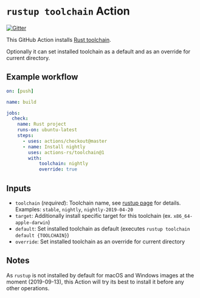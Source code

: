 # `rustup toolchain` Action

[![Gitter](https://badges.gitter.im/actions-rs/community.svg)](https://gitter.im/actions-rs/community)

This GitHub Action installs [Rust toolchain](https://github.com/rust-lang/rustup.rs#toolchain-specification).

Optionally it can set installed toolchain as a default and as an override for current directory.

## Example workflow

```yaml
on: [push]

name: build

jobs:
  check:
    name: Rust project
    runs-on: ubuntu-latest
    steps:
      - uses: actions/checkout@master
      - name: Install nightly
        uses: actions-rs/toolchain@1
        with:
            toolchain: nightly
            override: true
```

## Inputs

* `toolchain` (*required*): Toolchain name, see [rustup page](https://github.com/rust-lang/rustup.rs#toolchain-specification) for details.\
  Examples: `stable`, `nightly`, `nightly-2019-04-20`
* `target`: Additionally install specific target for this toolchain (ex. `x86_64-apple-darwin`)
* `default`: Set installed toolchain as default (executes `rustup toolchain default {TOOLCHAIN}`)
* `override`: Set installed toolchain as an override for current directory

## Notes

As `rustup` is not installed by default for macOS and Windows images at the moment (2019-09-13),
this Action will try its best to install it before any other operations.
